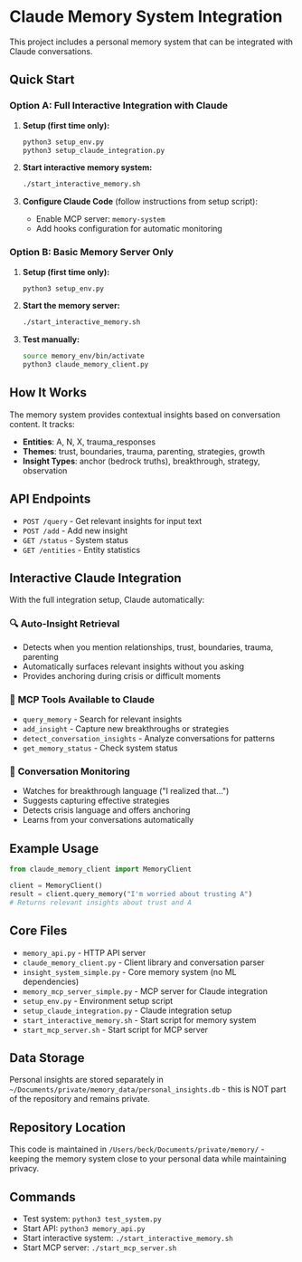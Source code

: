 # Claude Memory System Integration

This project includes a personal memory system that can be integrated with Claude conversations.

## Quick Start

### Option A: Full Interactive Integration with Claude

1. **Setup (first time only):**
   ```bash
   python3 setup_env.py
   python3 setup_claude_integration.py
   ```

2. **Start interactive memory system:**
   ```bash
   ./start_interactive_memory.sh
   ```

3. **Configure Claude Code** (follow instructions from setup script):
   - Enable MCP server: `memory-system`
   - Add hooks configuration for automatic monitoring

### Option B: Basic Memory Server Only

1. **Setup (first time only):**
   ```bash
   python3 setup_env.py
   ```

2. **Start the memory server:**
   ```bash
   ./start_interactive_memory.sh
   ```

3. **Test manually:**
   ```bash
   source memory_env/bin/activate
   python3 claude_memory_client.py
   ```

## How It Works

The memory system provides contextual insights based on conversation content. It tracks:

- **Entities**: A, N, X, trauma_responses
- **Themes**: trust, boundaries, trauma, parenting, strategies, growth
- **Insight Types**: anchor (bedrock truths), breakthrough, strategy, observation

## API Endpoints

- `POST /query` - Get relevant insights for input text
- `POST /add` - Add new insight
- `GET /status` - System status
- `GET /entities` - Entity statistics

## Interactive Claude Integration

With the full integration setup, Claude automatically:

### 🔍 **Auto-Insight Retrieval**
- Detects when you mention relationships, trust, boundaries, trauma, parenting
- Automatically surfaces relevant insights without you asking
- Provides anchoring during crisis or difficult moments

### 🧠 **MCP Tools Available to Claude**
- `query_memory` - Search for relevant insights
- `add_insight` - Capture new breakthroughs or strategies  
- `detect_conversation_insights` - Analyze conversations for patterns
- `get_memory_status` - Check system status

### 📝 **Conversation Monitoring**
- Watches for breakthrough language ("I realized that...")
- Suggests capturing effective strategies
- Detects crisis language and offers anchoring
- Learns from your conversations automatically

## Example Usage

```python
from claude_memory_client import MemoryClient

client = MemoryClient()
result = client.query_memory("I'm worried about trusting A")
# Returns relevant insights about trust and A
```

## Core Files

- `memory_api.py` - HTTP API server
- `claude_memory_client.py` - Client library and conversation parser
- `insight_system_simple.py` - Core memory system (no ML dependencies)
- `memory_mcp_server_simple.py` - MCP server for Claude integration
- `setup_env.py` - Environment setup script
- `setup_claude_integration.py` - Claude integration setup
- `start_interactive_memory.sh` - Start script for memory system
- `start_mcp_server.sh` - Start script for MCP server

## Data Storage

Personal insights are stored separately in `~/Documents/private/memory_data/personal_insights.db` - this is NOT part of the repository and remains private.

## Repository Location

This code is maintained in `/Users/beck/Documents/private/memory/` - keeping the memory system close to your personal data while maintaining privacy.

## Commands

- Test system: `python3 test_system.py`
- Start API: `python3 memory_api.py`
- Start interactive system: `./start_interactive_memory.sh`
- Start MCP server: `./start_mcp_server.sh`